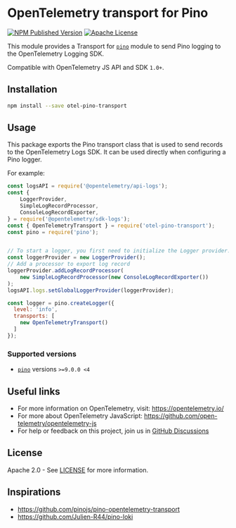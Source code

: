 # OpenTelemetry transport for Pino

[![NPM Published Version][npm-img]][npm-url]
[![Apache License][license-image]][license-image]

This module provides a Transport for [`pino`](https://www.npmjs.com/package/pino) module to send Pino logging to the OpenTelemetry Logging SDK.

Compatible with OpenTelemetry JS API and SDK `1.0+`.

## Installation

```bash
npm install --save otel-pino-transport
```

## Usage

This package exports the Pino transport class that is used to send records to the
OpenTelemetry Logs SDK. It can be used directly when configuring a Pino logger.

For example:

```js
const logsAPI = require('@opentelemetry/api-logs');
const {
    LoggerProvider,
    SimpleLogRecordProcessor,
    ConsoleLogRecordExporter,
} = require('@opentelemetry/sdk-logs');
const { OpenTelemetryTransport } = require('otel-pino-transport');
const pino = require('pino');


// To start a logger, you first need to initialize the Logger provider.
const loggerProvider = new LoggerProvider();
// Add a processor to export log record
loggerProvider.addLogRecordProcessor(
    new SimpleLogRecordProcessor(new ConsoleLogRecordExporter())
);
logsAPI.logs.setGlobalLoggerProvider(loggerProvider);

const logger = pino.createLogger({
  level: 'info',
  transports: [
    new OpenTelemetryTransport()
  ]
});
```

### Supported versions

- [`pino`](https://www.npmjs.com/package/pino) versions `>=9.0.0 <4`

## Useful links

- For more information on OpenTelemetry, visit: <https://opentelemetry.io/>
- For more about OpenTelemetry JavaScript: <https://github.com/open-telemetry/opentelemetry-js>
- For help or feedback on this project, join us in [GitHub Discussions][discussions-url]

## License

Apache 2.0 - See [LICENSE][license-url] for more information.

[discussions-url]: https://github.com/pragmaticivan/otel-pino-transport/discussions
[license-url]: https://github.com/pragmaticivan/otel-pino-transport/blob/main/LICENSE
[license-image]: https://img.shields.io/badge/license-Apache_2.0-green.svg?style=flat
[npm-url]: https://www.npmjs.com/package/otel-winston-transport
[npm-img]: https://badge.fury.io/js/%40opentelemetry%2Fwinston-transport.svg

## Inspirations

- https://github.com/pinojs/pino-opentelemetry-transport
- https://github.com/Julien-R44/pino-loki
